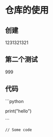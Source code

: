 # 仓库的使用

## 创建

1231321321





## 第二个测试

999



## 代码



\`\`\`python

print("hello")

\`\`\`

```
// Some code
```

